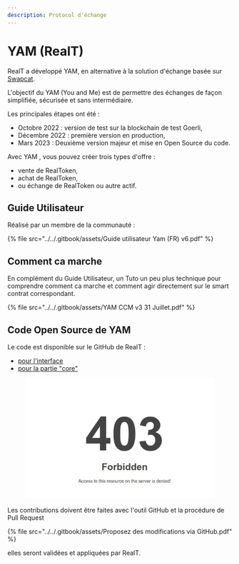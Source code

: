 ```yaml
---
description: Protocol d'échange
---
```


# YAM (RealT)

RealT a développé YAM, en alternative à la solution d'échange basée sur [Swapcat](swapcat.md).&#x20;

L'objectif du YAM (You and Me) est de permettre des échanges de façon simplifiée, sécurisée et sans intermédiaire.

Les principales étapes ont été :&#x20;

* Octobre 2022 : version de test sur la blockchain de test Goerli,
* Décembre 2022 : première version en production,
* Mars 2023 : Deuxième version majeur et mise en Open Source du code.

Avec YAM , vous pouvez créer trois types d'offre : &#x20;

* vente de RealToken,&#x20;
* achat de  RealToken,
* ou échange de RealToken ou autre actif.

## Guide Utilisateur

Réalisé par un membre de la communauté :&#x20;

{% file src="../../.gitbook/assets/Guide utilisateur Yam (FR) v6.pdf" %}

## Comment ca marche

En complément du Guide Utilisateur, un Tuto un peu plus technique pour comprendre comment ca marche et comment agir directement sur le smart contrat correspondant.

{% file src="../../.gitbook/assets/YAM CCM v3 31 Juillet.pdf" %}

## Code Open Source de YAM

Le code est disponible sur le GitHub de RealT :&#x20;

* [pour l'interface](https://github.com/real-token/realtoken-yam-interface)
* [pour la partie "core"](https://github.com/real-token/realtoken-yam-core)

<figure><img src="../../.gitbook/assets/image (102).png" alt=""><figcaption></figcaption></figure>

Les contributions doivent être faites avec l'outil GitHub et la procédure de Pull Request

{% file src="../../.gitbook/assets/Proposez des modifications via GitHub.pdf" %}

elles seront validées et appliquées par RealT.
